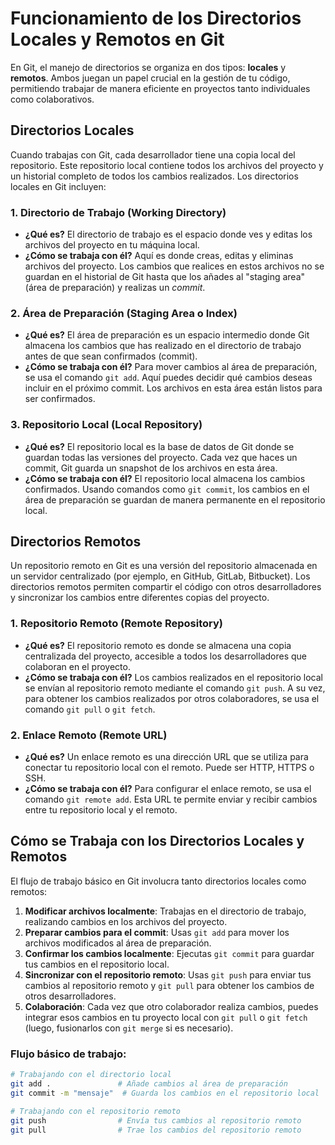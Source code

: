 # Funcionamiento de los Directorios Locales y Remotos en Git

En Git, el manejo de directorios se organiza en dos tipos: **locales** y **remotos**. Ambos juegan un papel crucial en la gestión de tu código, permitiendo trabajar de manera eficiente en proyectos tanto individuales como colaborativos.

## Directorios Locales

Cuando trabajas con Git, cada desarrollador tiene una copia local del repositorio. Este repositorio local contiene todos los archivos del proyecto y un historial completo de todos los cambios realizados. Los directorios locales en Git incluyen:

### 1. **Directorio de Trabajo (Working Directory)**
   - **¿Qué es?** El directorio de trabajo es el espacio donde ves y editas los archivos del proyecto en tu máquina local.
   - **¿Cómo se trabaja con él?** Aquí es donde creas, editas y eliminas archivos del proyecto. Los cambios que realices en estos archivos no se guardan en el historial de Git hasta que los añades al "staging area" (área de preparación) y realizas un *commit*.

### 2. **Área de Preparación (Staging Area o Index)**
   - **¿Qué es?** El área de preparación es un espacio intermedio donde Git almacena los cambios que has realizado en el directorio de trabajo antes de que sean confirmados (commit).
   - **¿Cómo se trabaja con él?** Para mover cambios al área de preparación, se usa el comando `git add`. Aquí puedes decidir qué cambios deseas incluir en el próximo commit. Los archivos en esta área están listos para ser confirmados.

### 3. **Repositorio Local (Local Repository)**
   - **¿Qué es?** El repositorio local es la base de datos de Git donde se guardan todas las versiones del proyecto. Cada vez que haces un commit, Git guarda un snapshot de los archivos en esta área.
   - **¿Cómo se trabaja con él?** El repositorio local almacena los cambios confirmados. Usando comandos como `git commit`, los cambios en el área de preparación se guardan de manera permanente en el repositorio local.

## Directorios Remotos

Un repositorio remoto en Git es una versión del repositorio almacenada en un servidor centralizado (por ejemplo, en GitHub, GitLab, Bitbucket). Los directorios remotos permiten compartir el código con otros desarrolladores y sincronizar los cambios entre diferentes copias del proyecto.

### 1. **Repositorio Remoto (Remote Repository)**
   - **¿Qué es?** El repositorio remoto es donde se almacena una copia centralizada del proyecto, accesible a todos los desarrolladores que colaboran en el proyecto.
   - **¿Cómo se trabaja con él?** Los cambios realizados en el repositorio local se envían al repositorio remoto mediante el comando `git push`. A su vez, para obtener los cambios realizados por otros colaboradores, se usa el comando `git pull` o `git fetch`. 

### 2. **Enlace Remoto (Remote URL)**
   - **¿Qué es?** Un enlace remoto es una dirección URL que se utiliza para conectar tu repositorio local con el remoto. Puede ser HTTP, HTTPS o SSH.
   - **¿Cómo se trabaja con él?** Para configurar el enlace remoto, se usa el comando `git remote add`. Esta URL te permite enviar y recibir cambios entre tu repositorio local y el remoto.

## Cómo se Trabaja con los Directorios Locales y Remotos

El flujo de trabajo básico en Git involucra tanto directorios locales como remotos:

1. **Modificar archivos localmente**: Trabajas en el directorio de trabajo, realizando cambios en los archivos del proyecto.
2. **Preparar cambios para el commit**: Usas `git add` para mover los archivos modificados al área de preparación.
3. **Confirmar los cambios localmente**: Ejecutas `git commit` para guardar tus cambios en el repositorio local.
4. **Sincronizar con el repositorio remoto**: Usas `git push` para enviar tus cambios al repositorio remoto y `git pull` para obtener los cambios de otros desarrolladores.
5. **Colaboración**: Cada vez que otro colaborador realiza cambios, puedes integrar esos cambios en tu proyecto local con `git pull` o `git fetch` (luego, fusionarlos con `git merge` si es necesario).

### Flujo básico de trabajo:

```bash
# Trabajando con el directorio local
git add .               # Añade cambios al área de preparación
git commit -m "mensaje"  # Guarda los cambios en el repositorio local

# Trabajando con el repositorio remoto
git push                # Envía tus cambios al repositorio remoto
git pull                # Trae los cambios del repositorio remoto
```